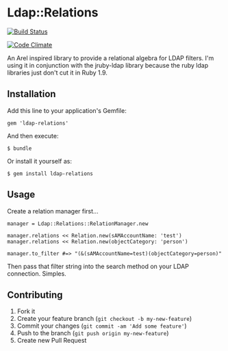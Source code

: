# Ldap::Relations

[![Build Status](https://travis-ci.org/felixclack/ldap-relations.png)](https://travis-ci.org/felixclack/ldap-relations)

[![Code Climate](https://codeclimate.com/badge.png)](https://codeclimate.com/github/felixclack/ldap-relations)

An Arel inspired library to provide a relational algebra for LDAP filters.
I'm using it in conjunction with the jruby-ldap library because the 
ruby ldap libraries just don't cut it in Ruby 1.9.

## Installation

Add this line to your application's Gemfile:

    gem 'ldap-relations'

And then execute:

    $ bundle

Or install it yourself as:

    $ gem install ldap-relations

## Usage

Create a relation manager first...

    manager = Ldap::Relations::RelationManager.new

    manager.relations << Relation.new(sAMAccountName: 'test')
    manager.relations << Relation.new(objectCategory: 'person')

    manager.to_filter #=> "(&(sAMAccountName=test)(objectCategory=person)"

Then pass that filter string into the search method on your LDAP connection. Simples.

## Contributing

1. Fork it
2. Create your feature branch (`git checkout -b my-new-feature`)
3. Commit your changes (`git commit -am 'Add some feature'`)
4. Push to the branch (`git push origin my-new-feature`)
5. Create new Pull Request

